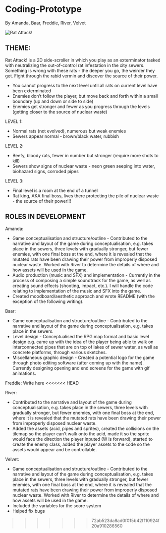 # Coding-Prototype
By Amanda, Baar, Freddie, River, Velvet

![Rat Attack!](https://github.com/zmwf129/epic-win-side-scroller/assets/149950646/3920be53-363b-4d83-b6e2-7ceecf4efde8)

## THEME: 
Rat Attack! is a 2D side-scroller in which you play as an exterminator tasked with neutralizing the out-of-control rat infestation in the city sewers. Something is wrong with these rats - the deeper you go, the weirder they get. Fight through the rabid vermin and discover the source of their power.

- You cannot progress to the next level until all rats on current level have been exterminated
- Enemies don’t follow the player, but move back and forth within a small boundary (up and down or side to side)
- Enemies get stronger and fewer as you progress through the levels (getting closer to the source of nuclear waste)

LEVEL 1:
- Normal rats (not evolved), numerous but weak enemies
- Sewers appear normal - brown/black water, rubbish

LEVEL 2:
- Beefy, bloody rats, fewer in number but stronger (require more shots to kill)
- Sewers show signs of nuclear waste - neon green seeping into water, biohazard signs, corroded pipes

LEVEL 3:
- Final level is a room at the end of a tunnel
- Rat king, AKA final boss, lives there protecting the pile of nuclear waste - the source of their power!!!

## ROLES IN DEVELOPMENT
Amanda: 
- Game conceptualisation and structure/outline - Contributed to the narrative and layout of the game during conceptualisation, e.g. takes place in the sewers, three levels with gradually stronger, but fewer enemies, with one final boss at the end, where it is revealed that the mutated rats have been drawing their power from improperly disposed nuclear waste. Worked with River to determine the details of where and how assets will be used in the game.
- Audio production (music and SFX) and implementation - Currently in the process of composing a simple soundtrack for the game, as well as creating sound effects (shooting, impact, etc.). I will handle the code relating to implementation of the music and SFX into the game.
- Created moodboard/aesthetic approach and wrote README (with the exception of the following writing).

Baar:
- Game conceptualisation and structure/outline - Contributed to the narrative and layout of the game during conceptualisation, e.g. takes place in the sewers.
- Level design - Conceptualised the RPG map format and basic level design e.g. came up with the idea of the player being able to walk on interconnected pipes that are on top of lakes of sewer water, as well as concrete platforms, through various sketches.
- Miscellaneous graphic design - Created a potential logo for the game through photo editing software (after coming up with the name). Currently designing opening and end screens for the game with gif animations.

Freddie: Write here
<<<<<<< HEAD

River: 
- Contributed to the narrative and layout of the game during conceptualisation, e.g. takes place in the sewers, three levels with gradually stronger, but fewer enemies, with one final boss at the end, where it is revealed that the mutated rats have been drawing their power from improperly disposed nuclear waste.
- Added the assets (acid, pipes and sprites), created the collisions on the tilemap so the player can't walk onto the acid, made it so the sprite would face the direction the player inputed (W is forward), started to create the enemy class, added the player assets to the code so the assets would appear and be controllable. 

Velvet: 
- Game conceptualisation and structure/outline - Contributed to the narrative and layout of the game during conceptualisation, e.g. takes place in the sewers, three levels with gradually stronger, but fewer enemies, with one final boss at the end, where it is revealed that the mutated rats have been drawing their power from improperly disposed nuclear waste. Worked with River to determine the details of where and how assets will be used in the game.
- Included the variables for the score system
- Helped fix bugs 

>>>>>>> 72ab523da8ad0f015b42f110924f20a910286560
